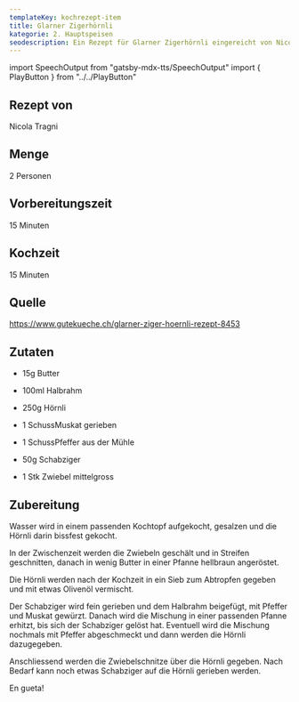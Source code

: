 ```yaml
---
templateKey: kochrezept-item
title: Glarner Zigerhörnli
kategorie: 2. Hauptspeisen
seodescription: Ein Rezept für Glarner Zigerhörnli eingereicht von Nicola Tragni
---
```

import SpeechOutput from "gatsby-mdx-tts/SpeechOutput"
import { PlayButton } from "../../PlayButton"

<SpeechOutput id="kochrezept-nicola-tragni" customPlayButton={PlayButton}>

## Rezept von

Nicola Tragni

## Menge

2 Personen

## Vorbereitungszeit

15 Minuten

## Kochzeit

15 Minuten

## Quelle

<https://www.gutekueche.ch/glarner-ziger-hoernli-rezept-8453>

## Zutaten

* 15g Butter 
* 100ml Halbrahm 

* 250g Hörnli 
* 1 SchussMuskat gerieben 
* 1 SchussPfeffer aus der Mühle 
* 50g Schabziger 
* 1 Stk Zwiebel mittelgross 

## Zubereitung

Wasser wird in einem passenden Kochtopf aufgekocht, gesalzen und die Hörnli darin bissfest gekocht. 

In der Zwischenzeit werden die Zwiebeln geschält und in Streifen geschnitten, danach in wenig Butter in einer Pfanne hellbraun angeröstet. 

Die Hörnli werden nach der Kochzeit in ein Sieb zum Abtropfen gegeben und mit etwas Olivenöl vermischt. 

Der Schabziger wird fein gerieben und dem Halbrahm beigefügt, mit Pfeffer und Muskat gewürzt. Danach wird die Mischung in einer passenden Pfanne erhitzt, bis sich der Schabziger gelöst hat. Eventuell wird die Mischung nochmals mit Pfeffer abgeschmeckt und dann werden die Hörnli dazugegeben. 

Anschliessend werden die Zwiebelschnitze über die Hörnli gegeben. Nach Bedarf kann noch etwas Schabziger auf die Hörnli gerieben werden. 

En gueta! 

</SpeechOutput>